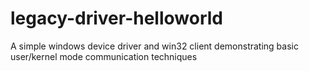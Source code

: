 # legacy-driver-helloworld
A simple windows device driver and win32 client demonstrating basic user/kernel mode communication techniques
